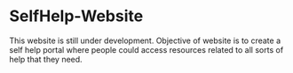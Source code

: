# SelfHelp-Website
This website is still under development. Objective of website is to create a self help portal where people could access resources related to all sorts of help that they need.
